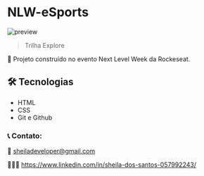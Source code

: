 # NLW-eSports 

![preview](./)

> Trilha Explore

🚀 Projeto construído no evento Next Level Week da Rockeseat.

## 🛠 Tecnologias
- HTML
- CSS
- Git e Github


### 📞 Contato:

📧 sheiladeveloper@gmail.com 

👩🏻‍💻 https://www.linkedin.com/in/sheila-dos-santos-057992243/